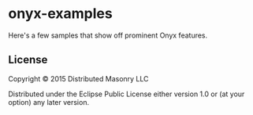 # onyx-examples

Here's a few samples that show off prominent Onyx features.

## License

Copyright © 2015 Distributed Masonry LLC

Distributed under the Eclipse Public License either version 1.0 or (at
your option) any later version.
